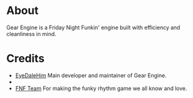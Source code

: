 # About

Gear Engine is a Friday Night Funkin' engine built with efficiency and cleanliness in mind.

# Credits

- [EyeDaleHim](https://github.com/EyeDaleHim) Main developer and maintainer of Gear Engine.
- 
- [FNF Team](https://github.com/FunkinCrew) For making the funky rhythm game we all know and love.

